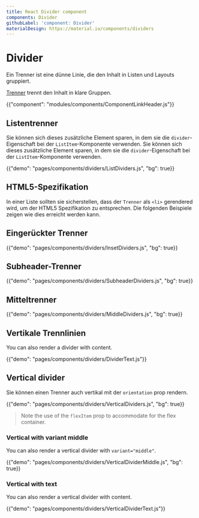 ```yaml
---
title: React Divider component
components: Divider
githubLabel: 'component: Divider'
materialDesign: https://material.io/components/dividers
---
```


# Divider

<p class="description">Ein Trenner ist eine dünne Linie, die den Inhalt in Listen und Layouts gruppiert.</p>

[Trenner](https://material.io/design/components/dividers.html) trennt den Inhalt in klare Gruppen.

{{"component": "modules/components/ComponentLinkHeader.js"}}

## Listentrenner

Sie können sich dieses zusätzliche Element sparen, in dem sie die `divider`-Eigenschaft bei der `ListItem`-Komponente verwenden. Sie können sich dieses zusätzliche Element sparen, in dem sie die `divider`-Eigenschaft bei der `ListItem`-Komponente verwenden.

{{"demo": "pages/components/dividers/ListDividers.js", "bg": true}}

## HTML5-Spezifikation

In einer Liste sollten sie sicherstellen, dass der `Trenner` als `<li>` gerendered wird, um der HTML5 Spezifikation zu entsprechen. Die folgenden Beispiele zeigen wie dies erreicht werden kann.

## Eingerückter Trenner

{{"demo": "pages/components/dividers/InsetDividers.js", "bg": true}}

## Subheader-Trenner

{{"demo": "pages/components/dividers/SubheaderDividers.js", "bg": true}}

## Mitteltrenner

{{"demo": "pages/components/dividers/MiddleDividers.js", "bg": true}}

## Vertikale Trennlinien

You can also render a divider with content.

{{"demo": "pages/components/dividers/DividerText.js"}}

## Vertical divider

Sie können einen Trenner auch vertikal mit der `orientation` prop rendern.

{{"demo": "pages/components/dividers/VerticalDividers.js", "bg": true}}

> Note the use of the `flexItem` prop to accommodate for the flex container.

### Vertical with variant middle

You can also render a vertical divider with `variant="middle"`.

{{"demo": "pages/components/dividers/VerticalDividerMiddle.js", "bg": true}}

### Vertical with text

You can also render a vertical divider with content.

{{"demo": "pages/components/dividers/VerticalDividerText.js"}}
